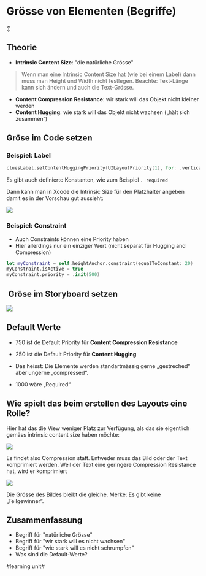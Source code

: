 # Grösse von Elementen (Begriffe)
↕️

## Theorie

- **Intrinsic Content Size**: "die natürliche Grösse"

> Wenn man eine Intrinsic Content Size hat (wie bei einem Label) dann muss man Height und Width nicht festlegen. Beachte: Text-Länge kann sich ändern und auch die Text-Grösse.

- **Content Compression Resistance**: wir stark will das Objekt nicht kleiner werden
- **Content Hugging**: wie stark will das Objekt nicht wachsen („hält sich zusammen“)


## Gröse im Code setzen

### Beispiel: Label

```swift
cluesLabel.setContentHuggingPriority(UILayoutPriority(1), for: .vertical)
```

Es gibt auch definierte Konstanten, wie zum Beispiel `. required`

Dann kann man in Xcode die Intrinsic Size für den Platzhalter angeben damit es in der Vorschau gut aussieht:

![][image-1]

### Beispiel: Constraint

- Auch Constraints können eine Priority haben
- Hier allerdings nur ein einziger Wert (nicht separat für Hugging and Compression)

```swift
let myConstraint = self.heightAnchor.constraint(equalToConstant: 20)
myConstraint.isActive = true
myConstraint.priority = .init(500)
```



##  Gröse im Storyboard setzen

![][image-2]


## Default Werte
- 750 ist de Default Priority für **Content Compression Resistance**
- 250 ist die Default Priority für **Content Hugging**

- Das heisst: Die Elemente werden standartmässig gerne „gestreched“ aber ungerne „compressed“. 
- 1000 wäre „Required“

## Wie spielt das beim erstellen des Layouts eine Rolle?

Hier hat das die View weniger Platz zur Verfügung, als das sie eigentlich gemäss intrinsic content size haben möchte:

![][image-3]

Es findet also Compression statt. Entweder muss das Bild oder der Text komprimiert werden. Weil der Text eine geringere Compression Resistance hat, wird er komprimiert

![][image-4]

Die Grösse des Bildes bleibt die gleiche. Merke: Es gibt keine „Teilgewinner“.

## Zusammenfassung
- Begriff für "natürliche Grösse"
- Begriff für "wir stark will es nicht wachsen"
- Begriff für "wie stark will es nicht schrumpfen"
- Was sind die Default-Werte?

[image-1]:	assets/Bildschirmfoto%202021-09-11%20um%2012.56.52.png
[image-2]:	assets/Bildschirmfoto%202021-09-11%20um%2012.54.21.png
[image-3]:	assets/DraggedImage.tiff
[image-4]:	assets/DraggedImage-1.tiff

#learning unit#